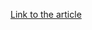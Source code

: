 [Link to the article](https://thehackernews.com/2025/08/researchers-warn-crossc2-expands-cobalt.html)

